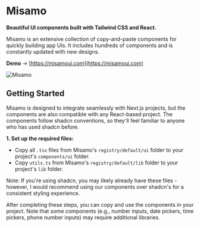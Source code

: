 # Misamo

**Beautiful UI components built with Tailwind CSS and React.**

Misamo is an extensive collection of copy-and-paste components for quickly building app UIs. It includes hundreds of components and is constantly updated with new designs.

**Demo** → [https://misamoui.com](https://misamoui.com)

![Misamo](https://github.com/user-attachments/assets/a6428743-1628-4498-8b45-7000e30bdc24)

## Getting Started

Misamo is designed to integrate seamlessly with Next.js projects, but the components are also compatible with any React-based project. The components follow shadcn conventions, so they'll feel familiar to anyone who has used shadcn before.

**1. Set up the required files:**

- Copy all `.tsx` files from Misamo's `registry/default/ui` folder to your project's `components/ui` folder.
- Copy `utils.ts` from Misamo's `registry/default/lib` folder to your project's `lib` folder.

Note: If you're using shadcn, you may likely already have these files - however, I would recommend using our components over shadcn's for a consistent styling experience.

After completing these steps, you can copy and use the components in your project. Note that some components (e.g., number inputs, date pickers, time pickers, phone number inputs) may require additional libraries.